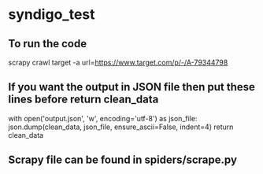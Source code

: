 # syndigo_test

## To run the code 

scrapy crawl target -a url=https://www.target.com/p/-/A-79344798


## If you want the output in JSON file then put these lines before return clean_data

with open('output.json', 'w', encoding='utf-8') as json_file:
    json.dump(clean_data, json_file, ensure_ascii=False, indent=4)
return clean_data

## Scrapy file can be found in spiders/scrape.py